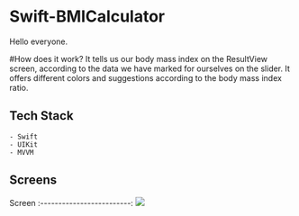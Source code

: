 # Swift-BMICalculator

Hello everyone. 

#How does it work?
It tells us our body mass index on the ResultView screen, according to the data we have marked for ourselves on the slider. It offers different colors and suggestions according to the body mass index ratio.



## Tech Stack
    - Swift
    - UIKit
    - MVVM
  
## Screens
Screen 
:-------------------------: 
![](https://media.giphy.com/media/K9E67X3dwUgW5uSDWT/giphy.gif)


